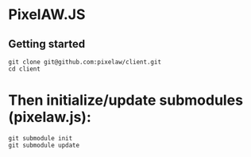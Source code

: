 # PixelAW.JS


## Getting started
```
git clone git@github.com:pixelaw/client.git
cd client
```

# Then initialize/update submodules (pixelaw.js):
```
git submodule init
git submodule update
```